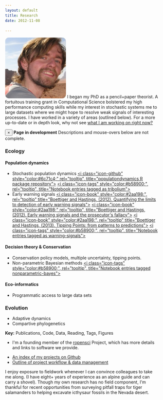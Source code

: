 ```yaml
---
layout: default 
title: Research
date: 2012-11-08

---
```



![floatright](assets/img/wadirum.png) 
I began my PhD as a pencil+paper theorist.  A fortuitous training grant in Computational Science 
bolstered my high performance computing skills while my interest in stochastic systems
me to large datasets where we might hope to resolve weak signals of interesting processes. 
I have worked in a variety of areas (outlined below).  For a more up-to-date or in depth
look, why not see [what I am working on right now?](/lab-notebookmark.html)

<div class="alert alert-info">
  <button type="button" class="close" data-dismiss="alert">&times;</button>
  <strong>Page in development</strong> Descriptions and mouse-overs below are not complete.
</div>


### Ecology

#### Population dynamics

* Stochastic population dynamics [<i class="icon-github" style="color:#6c71c4;" rel="tooltip", title="populationdynamics R package repository"></i>](https://github.com/cboettig/populationdynamics) [<i class="icon-bookmark" style="color:#dc322f;"></i>](http://www.mendeley.com/bookmarks/634301/theoretical-ecology/papers/)
[<i class="icon-tags" style="color:#b58900;", rel="tooltip", title="Notebook entries tagged as tribolium"></i>](tags.html/#tribolium) 
* Early warning signals [<i class="icon-book" style="color:#2aa198;", rel="tooltip" title="Boettiger and Hastings, (2012). Quantifying the limits to detection of early warning signals"></i>](/vita.html) [<i class="icon-book" style="color:#2aa198;" rel="tooltip", title="Boettiger and Hastings, (2012). Early warning signals and the prosecutor's fallacy"></i>](/vita.html) [<i class="icon-book" style="color:#2aa198;", rel="tooltip" title="Boettiger and Hastings, (2013). Tipping Points: from patterns to predictions"></i>](/vita.html) [<i class="icon-github" style="color:#6c71c4;"></i>](https://github.com/cboettig/earlywarning) [<i class="icon-bookmark" style="color:#dc322f;"></i>](http://www.mendeley.com/bookmarks/530001/early-warning-signs/papers/) [<i class="icon-tags" style="color:#b58900;", rel="tooltip", title="Notebook entries tagged as warning-signals"></i>](tags.html/#warning-sginals) 

#### Decision theory & Conservation

* Conservation policy models, multiple uncertainty, tipping points. [<i class="icon-github" style="color:#6c71c4;"></i>](https://github.com/cboettig/pdg_control) [<i class="icon-tags" style="color:#b58900;"></i>](tags.html/) 
* Non-parametric Bayesian methods  [<i class="icon-github" style="color:#6c71c4;"></i>](https://github.com/cboettig/nonparametric-bayes) [<i class="icon-tags" style="color:#b58900;", rel="tooltip", title="Notebook entries tagged nonparametric-bayes"></i>](tags.html/#nonparametric-bayes)


#### Eco-informatics

* Programmatic access to large data sets [<i class="icon-book" style="color:#2aa198;"></i>](/vita.html) [<i class="icon-book" style="color:#2aa198;"></i>](/vita.html)  [<i class="icon-github" style="color:#6c71c4;"></i>](https://github.com/ropensci/rfishbase) [<i class="icon-github" style="color:#6c71c4;"></i>](https://github.com/ropensci/treeBASE) [<i class="icon-tags" style="color:#b58900;"></i>](tags.html/)


### Evolution

* Adaptive dynamics [<i class="icon-book" style="color:#2aa198;"></i>](/vita.html) [<i class="icon-github" style="color:#6c71c4;"></i>](https://github.com/cboettig/fluctuationDomains) [<i class="icon-github" style="color:#6c71c4;"></i>](https://github.com/cboettig/AdaptiveDynamics) [<i class="icon-bookmark" style="color:#dc322f;"></i>](http://www.mendeley.com/bookmarks/529981/adaptive-dynamics/papers/)
* Compartive phylogenetics [<i class="icon-book" style="color:#2aa198;"></i> ](/vita.html) [<i class="icon-book" style="color:#2aa198;"></i> ](/vita.html) [<i class="icon-globe"></i>](http://cran.r-project.org/web/packages/OUwie/index.html) [<i class="icon-github" style="color:#6c71c4;"></i>](https://github.com/cboettig/wrightscape) [<i class="icon-github" style="color:#6c71c4;"></i>](https://github.com/cboettig/pmc) [<i class="icon-bookmark" style="color:#dc322f;"></i>](http://www.mendeley.com/bookmarks/529971/phylogenetic-methods/papers/) [<i class="icon-tags" style="color:#b58900;"></i>](tags.html/)



**Key:** <i class="icon-book icon-2x" style="color:#2aa198;"></i> Publications,   <i class="icon-github icon-2x" style="color:#6c71c4;"></i> Code,  <i class="icon-beaker icon-2x" style="color:#859900;;"></i> Data, <i class="icon-bookmark icon-2x" style="color:#dc322f;"></i> Reading,   <i class="icon-tags icon-2x" style="color:#b58900;"></i> Tags,   <i class="icon-bar-chart icon-2x" style="color:#cb4b16;"></i> Figures


* I'm a founding member of the [<i class="icon-globe"></i> ropensci](http://ropensci.org) Project, which has more details and links to software we provide.  


- [An index of my projects on Github](software.html)
- [Outline of project workflow & data management](http://www.carlboettiger.info/2012/05/06/research-workflow.html)


I enjoy exposure to fieldwork whenever I can convince colleagues to take me along.  (I have eight+ years of experience as an alpine guide and can carry a shovel).  Though my own research has no field component, I'm thankful for recent opportunities from surveying pitfall traps for tiger salamanders to helping excavate icthysaur fossils in the Nevada desert. 




[<i class="icon-bookmark" style="color:#dc322f;" rel="tooltip" title="recent reading in research articles on education practices"></i>](http://www.mendeley.com/bookmarks/530011/education/papers/)
